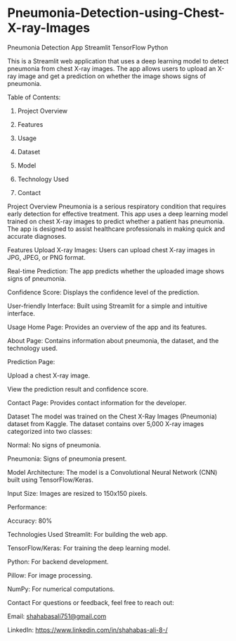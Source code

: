 # Pneumonia-Detection-using-Chest-X-ray-Images

Pneumonia Detection App
Streamlit
TensorFlow
Python

This is a Streamlit web application that uses a deep learning model to detect pneumonia from chest X-ray images.
The app allows users to upload an X-ray image and get a prediction on whether the image shows signs of pneumonia.

Table of Contents:

1. Project Overview

2. Features

3. Usage

4. Dataset

5. Model

6. Technology Used

7. Contact



Project Overview
Pneumonia is a serious respiratory condition that requires early detection for effective treatment. 
This app uses a deep learning model trained on chest X-ray images to predict whether a patient has pneumonia. 
The app is designed to assist healthcare professionals in making quick and accurate diagnoses.

Features
Upload X-ray Images: Users can upload chest X-ray images in JPG, JPEG, or PNG format.

Real-time Prediction: The app predicts whether the uploaded image shows signs of pneumonia.

Confidence Score: Displays the confidence level of the prediction.

User-friendly Interface: Built using Streamlit for a simple and intuitive interface.

Usage
Home Page: Provides an overview of the app and its features.

About Page: Contains information about pneumonia, the dataset, and the technology used.

Prediction Page:

Upload a chest X-ray image.

View the prediction result and confidence score.

Contact Page: Provides contact information for the developer.

Dataset
The model was trained on the Chest X-Ray Images (Pneumonia) dataset from Kaggle. The dataset contains over 5,000 X-ray images categorized into two classes:

Normal: No signs of pneumonia.

Pneumonia: Signs of pneumonia present.

Model
Architecture: The model is a Convolutional Neural Network (CNN) built using TensorFlow/Keras.

Input Size: Images are resized to 150x150 pixels.

Performance:

Accuracy: 80%


Technologies Used
Streamlit: For building the web app.

TensorFlow/Keras: For training the deep learning model.

Python: For backend development.

Pillow: For image processing.

NumPy: For numerical computations.

Contact
For questions or feedback, feel free to reach out:

Email: shahabasali751@gmail.com

LinkedIn: https://www.linkedin.com/in/shahabas-ali-8-/

